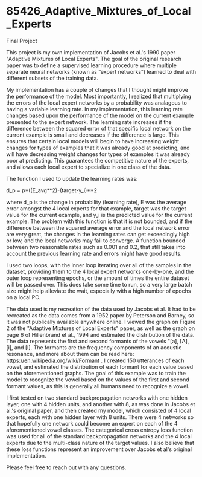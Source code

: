 # 85426_Adaptive_Mixtures_of_Local_Experts
Final Project

This project is my own implementation of Jacobs et al.'s 1990 paper "Adaptive Mixtures of Local Experts". The goal of the original research paper was to define a supervised learning procedure where multiple separate neural networks (known as “expert networks”) learned to deal with different subsets of the training data.

My implementation has a couple of changes that I thought might improve the performance of the model. Most importantly, I realized that multiplying the errors of the local expert networks by a probability was analagous to having a variable learning rate. In my implementation, this learning rate changes based upon the performance of the model on the current example presented to the expert network. The learning rate increases if the difference between the squared error of that specific local network on the current example is small and decreases if the difference is large. This ensures that certain local models will begin to have increasing weight changes for types of examples that it was already good at predicting, and will have decreasing weight changes for types of examples it was already poor at predicting. This guarantees the competitive nature of the experts, and allows each local expert to specialize in one class of the data.

The function I used to update the learning rates was:

d_p = p*((E_avg**2)-(target-y_i)**2

where d_p is the change in probability (learning rate), E was the average error amongst the 4 local experts for that example, target was the target value for the current example, and y_i is the predicted value for the current example. The problem with this function is that it is not bounded, and if the difference between the squared average error and the local network error are very great, the changes in the learning rates can get exceedingly high or low, and the local networks may fail to converge. A function bounded between two reasonable rates such as 0.001 and 0.2, that still takes into account the previous learning rate and errors might have good results.

I used two loops, with the inner loop iterating over all of the samples in the dataset, providing them to the 4 local expert networks one-by-one, and the outer loop representing epochs, or the amount of times the entire dataset will be passed over. This does take some time to run, so a very large batch size might help alleviate the wait, especially with a high number of epochs on a local PC.

The data used is my recreation of the data used by Jacobs et al. It had to be recreated as the data comes from a 1952 paper by Peterson and Barney, so it was not publically available anywhere online. I viewed the graph on Figure 2 of the "Adaptive Mixtures of Local Experts" paper, as well as the graph on page 6 of Hillenbrand et al., 1994 and estimated the distribution of the data. The data represents the first and second formants of the vowels "[a], [A], [i], and [I]. The formants are the frequency components of an acoustic resonance, and more about them can be read here: https://en.wikipedia.org/wiki/Formant . I created 150 utterances of each vowel, and estimated the distribution of each formant for each value based on the aforementioned graphs. The goal of this example was to train the model to recognize the vowel based on the values of the first and second formant values, as this is generally all humans need to recognize a vowel.

I first tested on two standard backpropagation networks with one hidden layer, one with 4 hidden units, and another with 8, as was done in Jacobs et al.'s original paper, and then created my model, which consisted of 4 local experts, each with one hidden layer with 8 units. There were 4 networks so that hopefully one network could become an expert on each of the 4 aforementioned vowel classes. The categorical cross entropy loss function was used for all of the standard backpropagation networks and the 4 local experts due to the multi-class nature of the target values. I also believe that these loss functions represent an improvement over Jacobs et al's original implementation.

Please feel free to reach out with any questions.
